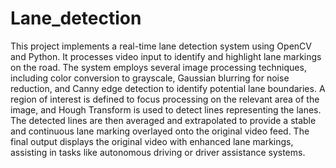 # Lane_detection
This project implements a real-time lane detection system using OpenCV and Python. It processes video input to identify and highlight lane markings on the road. 
The system employs several image processing techniques, including color conversion to grayscale, Gaussian blurring for noise reduction, and Canny edge detection to identify potential lane boundaries. 
A region of interest is defined to focus processing on the relevant area of the image, and Hough Transform is used to detect lines representing the lanes. The detected lines are then averaged and extrapolated to provide a stable and continuous lane marking overlayed onto the original video feed. 
The final output displays the original video with enhanced lane markings, assisting in tasks like autonomous driving or driver assistance systems.
